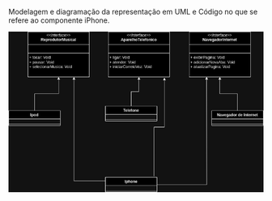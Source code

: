 Modelagem e diagramação da representação em UML e Código no que se refere ao componente iPhone.

![ScreenShot](https://github.com/FSJessica/dio-trilha-java-modelando-Iphone/blob/main/desafio-dio-trilha-java-lancamento-iphone.drawio.png)

